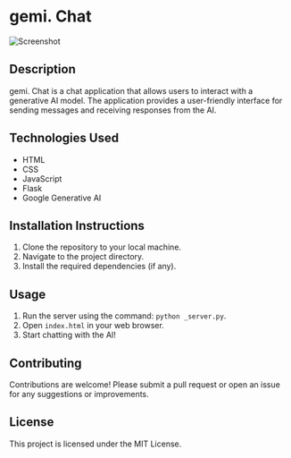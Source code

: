 # gemi. Chat
![Screenshot]([https://github.com/AHMEDALBREEM/gernerative-ai-paper/blob/main/Screenshot%202025-01-11%20215553.png])
## Description
gemi. Chat is a chat application that allows users to interact with a generative AI model. The application provides a user-friendly interface for sending messages and receiving responses from the AI.

## Technologies Used
- HTML
- CSS
- JavaScript
- Flask
- Google Generative AI

## Installation Instructions
1. Clone the repository to your local machine.
2. Navigate to the project directory.
3. Install the required dependencies (if any).

## Usage
1. Run the server using the command: `python _server.py`.
2. Open `index.html` in your web browser.
3. Start chatting with the AI!

## Contributing
Contributions are welcome! Please submit a pull request or open an issue for any suggestions or improvements.

## License
This project is licensed under the MIT License.
